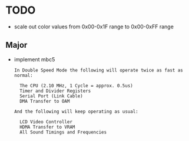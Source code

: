 # TODO

- scale out color values from 0x00-0x1F range to 0x00-0xFF range

## Major
- implement mbc5
  ```
  In Double Speed Mode the following will operate twice as fast as normal:
  
    The CPU (2.10 MHz, 1 Cycle = approx. 0.5us)
    Timer and Divider Registers
    Serial Port (Link Cable)
    DMA Transfer to OAM
  
  And the following will keep operating as usual:
  
    LCD Video Controller
    HDMA Transfer to VRAM
    All Sound Timings and Frequencies
  ```

